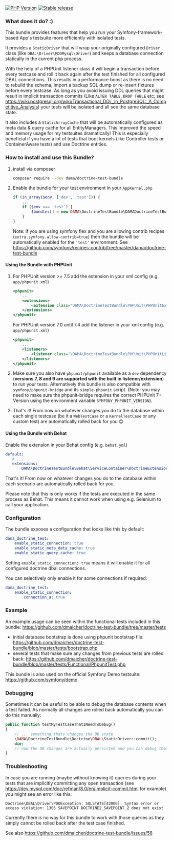 [![PHP Version](https://img.shields.io/packagist/php-v/dama/doctrine-test-bundle)](https://packagist.org/packages/dama/doctrine-test-bundle)
[![Stable release](https://img.shields.io/packagist/v/dama/doctrine-test-bundle)](https://packagist.org/packages/dama/doctrine-test-bundle)

### What does it do? :) 

This bundle provides features that help you run your Symfony-framework-based App's testsuite more efficiently with isolated tests.

It provides a `StaticDriver` that will wrap your originally configured `Driver` class (like `DBAL\Driver\PDOMysql\Driver`) and keeps a database connection statically in the current php process.

With the help of a PHPUnit listener class it will begin a transaction before every testcase and roll it back again after the test finished for all configured DBAL connections. This results in a performance boost as there is no need to rebuild the schema, import a backup SQL dump or re-insert fixtures before every testcase. As long as you avoid issuing DDL queries that might result in implicit transaction commits (Like `ALTER TABLE`, `DROP TABLE` etc; see https://wiki.postgresql.org/wiki/Transactional_DDL_in_PostgreSQL:_A_Competitive_Analysis) your tests will be isolated and all see the same database state.

It also includes a `StaticArrayCache` that will be automatically configured as meta data & query cache for all EntityManagers. This improved the speed and memory usage for my testsuites dramatically! This is especially beneficial if you have a lot of tests that boot kernels (like Controller tests or ContainerAware tests) and use Doctrine entities.

### How to install and use this Bundle?

1. install via composer

    ```sh
    composer require --dev dama/doctrine-test-bundle
    ```

2. Enable the bundle for your test environment in your `AppKernel.php`

    ```php
    if (in_array($env, ['dev', 'test'])) {
        ...
        if ($env === 'test') {
            $bundles[] = new DAMA\DoctrineTestBundle\DAMADoctrineTestBundle();
        }
    }
    ```
    
    Note: if you are using symfony flex and you are allowing contrib recipes (`extra.symfony.allow-contrib=true`) then the bundle will be automatically enabled for the `'test'` environment. See https://github.com/symfony/recipes-contrib/tree/master/dama/doctrine-test-bundle
    
#### Using the Bundle with PHPUnit

1. For PHPUnit version >= 7.5 add the extension in your xml config (e.g. `app/phpunit.xml`)

    ```xml
    <phpunit>
        ...
        <extensions>
            <extension class="DAMA\DoctrineTestBundle\PHPUnit\PHPUnitExtension" />
        </extensions>
    </phpunit>
    ```

    For PHPUnit version 7.0 until 7.4 add the listener in your xml config (e.g. `app/phpunit.xml`) 

    ```xml
    <phpunit>
        ...
        <listeners>
            <listener class="\DAMA\DoctrineTestBundle\PHPUnit\PHPUnitListener" />
        </listeners>
    </phpunit>
    ```
    
2. Make sure you also have `phpunit/phpunit` available as a `dev` dependency (**versions 7, 8 and 9 are supported with the built in listener/extension**) to run your tests. 
   Alternatively this bundle is also compatible with `symfony/phpunit-bridge` and its `simple-phpunit` script. 
   (Note: you may need to make sure the phpunit-bridge requires the correct PHPUnit 7+ Version using the environment variable `SYMFONY_PHPUNIT_VERSION`). 

3. That's it! From now on whatever changes you do to the database within each single testcase (be it a `WebTestCase` or a `KernelTestCase` or any custom test) are automatically rolled back for you :blush:

#### Using the Bundle with Behat

Enable the extension in your Behat config (e.g. `behat.yml`)

```yaml
default:
   # ...
   extensions:
       DAMA\DoctrineTestBundle\Behat\ServiceContainer\DoctrineExtension: ~
```

That's it! From now on whatever changes you do to the database within each scenario are automatically rolled back for you.

Please note that this is only works if the tests are executed in the same process as Behat. This means it cannot work when using e.g. Selenium to call your application. 
    
### Configuration

The bundle exposes a configuration that looks like this by default:
    
```yaml
dama_doctrine_test:
    enable_static_connection: true
    enable_static_meta_data_cache: true
    enable_static_query_cache: true
```

Setting `enable_static_connection: true` means it will enable it for all configured doctrine dbal connections.

You can selectively only enable it for some connections if required:

```yaml
dama_doctrine_test:
    enable_static_connection:
        connection_a: true
```

### Example

An example usage can be seen within the functional tests included in this bundle: https://github.com/dmaicher/doctrine-test-bundle/tree/master/tests

- initial database bootstrap is done using phpunit bootstrap file: https://github.com/dmaicher/doctrine-test-bundle/blob/master/tests/bootstrap.php
- several tests that make sure any changes from previous tests are rolled back: https://github.com/dmaicher/doctrine-test-bundle/blob/master/tests/Functional/PhpunitTest.php

This bundle is also used on the official Symfony Demo testsuite: https://github.com/symfony/demo

### Debugging 

Sometimes it can be useful to be able to debug the database contents when a test failed. As normally all changes are rolled back automatically you can do this manually:

```php
public function testMyTestCaseThatINeedToDebug()
{
    // ... something thats changes the DB state
    \DAMA\DoctrineTestBundle\Doctrine\DBAL\StaticDriver::commit();
    die;
    // now the DB changes are actually persisted and you can debug them
}
```

### Troubleshooting

In case you are running (maybe without knowing it) queries during your tests that are implicitly committing any open transaction 
(see https://dev.mysql.com/doc/refman/8.0/en/implicit-commit.html for example) you might see an error like this:

```
Doctrine\DBAL\Driver\PDOException: SQLSTATE[42000]: Syntax error or access violation: 1305 SAVEPOINT DOCTRINE2_SAVEPOINT_2 does not exist
```

Currently there is no way for this bundle to work with those queries as they simply cannot be rolled back after the test case finished.

See also https://github.com/dmaicher/doctrine-test-bundle/issues/58
